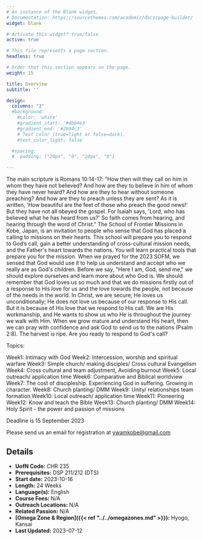 ```yaml
---
# An instance of the Blank widget.
# Documentation: https://sourcethemes.com/academic/docs/page-builder/
widget: blank

# Activate this widget? true/false
active: true

# This file represents a page section.
headless: true

# Order that this section appears on the page.
weight: 15

title: Overview
subtitle: ''

design:
  columns: "2"
  #background:
    #color: 'white'
    #gradient_start: '#4bb4e3'
    #gradient_end: '#2b94c3'
    # Text color (true=light or false=dark).
    #text_color_light: false

  #spacing:
  #  padding: ["20px", "0", "20px", "0"]

---
```


The main scripture is Romans 10:14-17: "How then will they call on him in whom they have not believed? And how are they to believe in him of whom they have never heard? And how are they to hear without someone preaching? And how are they to preach unless they are sent? As it is written, 'How beautiful are the feet of those who preach the good news!' But they have not all obeyed the gospel. For Isaiah says, 'Lord, who has believed what he has heard from us?' So faith comes from hearing, and hearing through the word of Christ."
The School of Frontier Missions in Kobe, Japan, is an invitation to people who sense that God has placed a calling to missions on their hearts. This school will prepare you to respond to God’s call, gain a better understanding of cross-cultural mission needs, and the Father's heart towards the nations. You will learn practical tools that prepare you for the mission.
When we prayed for the 2023 SOFM, we sensed that God would use it to help us understand and accept who we really are as God's children. Before we say, "Here I am, God, send me," we should explore ourselves and learn more about who God is. We should remember that God loves us so much and that we do missions firstly out of a response to His love for us and the love towards the people, not because of the needs in the world. In Christ, we are secure; He loves us unconditionally; He does not love us because of our response to His call. But it is because of His love that we respond to His call. We are His workmanship, and He wants to show us who He is throughout the journey we walk with Him. When we grow mature and understand His heart, then we can pray with confidence and ask God to send us to the nations (Psalm 2:8).
The harvest is ripe. Are you ready to respond to God's call?

Topics: 

Week1: Intimacy with God
Week2: Intercession, worship and spiritual warfare
Week3: Simple church/ making disciples/ Cross cultural Evangelism
Week4: Cross cultural and team adjustment, Avoiding burnout
Week5: Local outreach/ application time
Week6: Comparative and Biblical worldview
Week7: The cost of discipleship. Experiencing God in suffering. Growing in character.
Week8: Church planting/ DMM
Week9: Unity/ relationships team formation
Week10: Local outreach/ application time
Week11: Pioneering
Week12: Know and teach the Bible
Week13: Church planting/ DMM
Week14: Holy Spirit - the power and passion of missions

Deadline is 15 September 2023

Please send us an email for registration at ywamkobe@gmail.com

## Details

* **UofN Code:** CHR 235
* **Prerequisites:** DSP 211/212 (DTS)
* **Start date:** 2023-10-16
* **Length:** 24 Weeks
* **Language(s):** English
* **Course Fees:** N/A
* **Outreach Locations:** N/A
* **Related Passion:** N/A
* **[Omega Zone & Region]({{< ref "../../omegazones.md" >}}):** Hyogo, Kansai
* **Last Updated:** 2023-07-12
